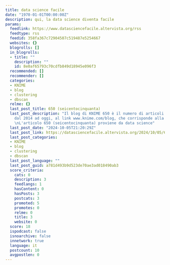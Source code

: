 ```yaml
---
title: data science facile
date: "1970-01-01T00:00:00Z"
description: qui, la data science diventa facile
params:
  feedlink: https://www.datasciencefacile.altervista.org/rss
  feedtype: rss
  feedid: 358fa367c72904507c519487e5254667
  websites: {}
  blogrolls: []
  in_blogrolls:
  - title: ""
    description: ""
    id: 8e0af65793c70cdfb849d18945e096f3
  recommended: []
  recommender: []
  categories:
  - KNIME
  - blog
  - clustering
  - dbscan
  relme: {}
  last_post_title: 650 (seicentocinquanta)
  last_post_description: "Il blog di KNIME 650 è il numero di articoli pubblicati,
    dal 2014 ad oggi, al link www.knime.com/blog, che corrisponde alla pagina del
    \nL'articolo 650 (seicentocinquanta) proviene da data science"
  last_post_date: "2024-10-05T21:20:29Z"
  last_post_link: https://datasciencefacile.altervista.org/2024/10/05/650-seicentocinquanta/
  last_post_categories:
  - KNIME
  - blog
  - clustering
  - dbscan
  last_post_language: ""
  last_post_guid: a781d493b9d523de70ae3ad018490ab3
  score_criteria:
    cats: 0
    description: 3
    feedlangs: 1
    hasContent: 0
    hasPosts: 3
    postcats: 3
    promoted: 5
    promotes: 0
    relme: 0
    title: 3
    website: 0
  score: 18
  ispodcast: false
  isnoarchive: false
  innetwork: true
  language: it
  postcount: 10
  avgpostlen: 0
---
```

